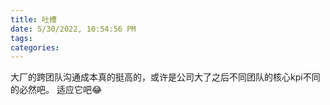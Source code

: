 ```yaml
---
title: 吐槽
date: 5/30/2022, 10:54:56 PM
tags: 
categories: 
---
```


<!--more-->

大厂的跨团队沟通成本真的挺高的，或许是公司大了之后不同团队的核心kpi不同的必然吧。
适应它吧😂
